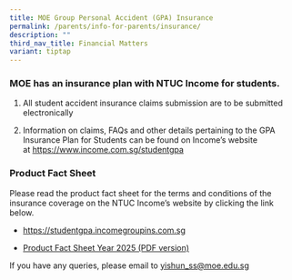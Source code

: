 ```yaml
---
title: MOE Group Personal Accident (GPA) Insurance
permalink: /parents/info-for-parents/insurance/
description: ""
third_nav_title: Financial Matters
variant: tiptap
---
```

<h3>MOE has an insurance plan with NTUC Income for students.</h3>
<ol data-tight="true" class="tight">
<li>
<p>All student accident insurance claims submission are to be submitted electronically</p>
</li>
<li>
<p>Information on claims, FAQs and other details pertaining to the GPA Insurance
Plan for Students can be found on Income’s website at&nbsp;<a href="https://www.income.com.sg/studentgpa" rel="noopener noreferrer nofollow" target="_blank">https://www.income.com.sg/studentgpa</a>
</p>
</li>
</ol>
<h3>Product Fact Sheet</h3>
<p>Please read the product fact sheet for the terms and conditions of the
insurance coverage on the NTUC Income’s website by clicking the link below.</p>
<ul data-tight="true" class="tight">
<li>
<p><a href="https://studentgpa.incomegroupins.com.sg/" rel="noopener noreferrer nofollow" target="_blank">https://studentgpa.incomegroupins.com.sg</a>
</p>
</li>
<li>
<p><a href="/files/Parents/Product_Fact_Sheet__Year_2025_.pdf" rel="noopener nofollow" target="_blank">Product Fact Sheet Year 2025 (PDF version)</a>
</p>
</li>
</ul>
<p>If you have any queries, please email to&nbsp;<a href="mailto:yishun_ss@moe.edu.sg" rel="noopener noreferrer nofollow" target="_blank">yishun_ss@moe.edu.sg</a>
</p>